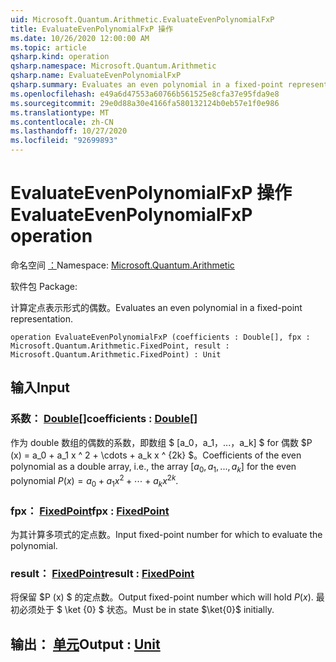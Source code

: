 ```yaml
---
uid: Microsoft.Quantum.Arithmetic.EvaluateEvenPolynomialFxP
title: EvaluateEvenPolynomialFxP 操作
ms.date: 10/26/2020 12:00:00 AM
ms.topic: article
qsharp.kind: operation
qsharp.namespace: Microsoft.Quantum.Arithmetic
qsharp.name: EvaluateEvenPolynomialFxP
qsharp.summary: Evaluates an even polynomial in a fixed-point representation.
ms.openlocfilehash: e49a6d47553a60766b561525e8cfa37e95fda9e8
ms.sourcegitcommit: 29e0d88a30e4166fa580132124b0eb57e1f0e986
ms.translationtype: MT
ms.contentlocale: zh-CN
ms.lasthandoff: 10/27/2020
ms.locfileid: "92699893"
---
```

# <a name="evaluateevenpolynomialfxp-operation"></a><span data-ttu-id="7a61f-102">EvaluateEvenPolynomialFxP 操作</span><span class="sxs-lookup"><span data-stu-id="7a61f-102">EvaluateEvenPolynomialFxP operation</span></span>

<span data-ttu-id="7a61f-103">命名空间 [：](xref:Microsoft.Quantum.Arithmetic)</span><span class="sxs-lookup"><span data-stu-id="7a61f-103">Namespace: [Microsoft.Quantum.Arithmetic](xref:Microsoft.Quantum.Arithmetic)</span></span>

<span data-ttu-id="7a61f-104">软件包 [](https://nuget.org/packages/)</span><span class="sxs-lookup"><span data-stu-id="7a61f-104">Package: [](https://nuget.org/packages/)</span></span>


<span data-ttu-id="7a61f-105">计算定点表示形式的偶数。</span><span class="sxs-lookup"><span data-stu-id="7a61f-105">Evaluates an even polynomial in a fixed-point representation.</span></span>

```qsharp
operation EvaluateEvenPolynomialFxP (coefficients : Double[], fpx : Microsoft.Quantum.Arithmetic.FixedPoint, result : Microsoft.Quantum.Arithmetic.FixedPoint) : Unit
```


## <a name="input"></a><span data-ttu-id="7a61f-106">输入</span><span class="sxs-lookup"><span data-stu-id="7a61f-106">Input</span></span>

### <a name="coefficients--double"></a><span data-ttu-id="7a61f-107">系数： [Double](xref:microsoft.quantum.lang-ref.double)[]</span><span class="sxs-lookup"><span data-stu-id="7a61f-107">coefficients : [Double](xref:microsoft.quantum.lang-ref.double)[]</span></span>

<span data-ttu-id="7a61f-108">作为 double 数组的偶数的系数，即数组 $ [a_0，a_1，...，a_k] $ for 偶数 $P (x) = a_0 + a_1 x ^ 2 + \cdots + a_k x ^ {2k} $。</span><span class="sxs-lookup"><span data-stu-id="7a61f-108">Coefficients of the even polynomial as a double array, i.e., the array $[a_0, a_1, ..., a_k]$ for the even polynomial $P(x) = a_0 + a_1 x^2 + \cdots + a_k x^{2k}$.</span></span>


### <a name="fpx--fixedpoint"></a><span data-ttu-id="7a61f-109">fpx： [FixedPoint](xref:Microsoft.Quantum.Arithmetic.FixedPoint)</span><span class="sxs-lookup"><span data-stu-id="7a61f-109">fpx : [FixedPoint](xref:Microsoft.Quantum.Arithmetic.FixedPoint)</span></span>

<span data-ttu-id="7a61f-110">为其计算多项式的定点数。</span><span class="sxs-lookup"><span data-stu-id="7a61f-110">Input fixed-point number for which to evaluate the polynomial.</span></span>


### <a name="result--fixedpoint"></a><span data-ttu-id="7a61f-111">result： [FixedPoint](xref:Microsoft.Quantum.Arithmetic.FixedPoint)</span><span class="sxs-lookup"><span data-stu-id="7a61f-111">result : [FixedPoint](xref:Microsoft.Quantum.Arithmetic.FixedPoint)</span></span>

<span data-ttu-id="7a61f-112">将保留 $P (x) $ 的定点数。</span><span class="sxs-lookup"><span data-stu-id="7a61f-112">Output fixed-point number which will hold $P(x)$.</span></span> <span data-ttu-id="7a61f-113">最初必须处于 $ \ket {0} $ 状态。</span><span class="sxs-lookup"><span data-stu-id="7a61f-113">Must be in state $\ket{0}$ initially.</span></span>



## <a name="output--unit"></a><span data-ttu-id="7a61f-114">输出： [单元](xref:microsoft.quantum.lang-ref.unit)</span><span class="sxs-lookup"><span data-stu-id="7a61f-114">Output : [Unit](xref:microsoft.quantum.lang-ref.unit)</span></span>

